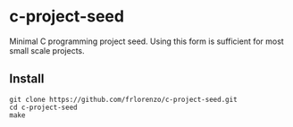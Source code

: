 # c-project-seed

Minimal C programming project seed. Using this form is sufficient for most small scale projects.


## Install

```
git clone https://github.com/frlorenzo/c-project-seed.git
cd c-project-seed
make
```
